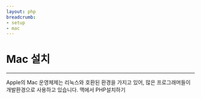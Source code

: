 ```yaml
---
layout: php
breadcrumb:
- setup
- mac
---
```


# Mac 설치
---
Apple의 Mac 운영체제는 리눅스와 호환된 환경을 가지고 있어, 많은 프로그래머들이 개발환경으로 사용하고 있습니다.
맥에서 PHP설치하기


